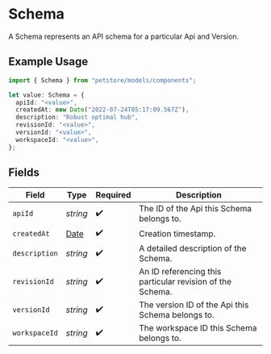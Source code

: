 # Schema

A Schema represents an API schema for a particular Api and Version.

## Example Usage

```typescript
import { Schema } from "petstore/models/components";

let value: Schema = {
  apiId: "<value>",
  createdAt: new Date("2022-07-24T05:17:09.567Z"),
  description: "Robust optimal hub",
  revisionId: "<value>",
  versionId: "<value>",
  workspaceId: "<value>",
};
```

## Fields

| Field                                                                                         | Type                                                                                          | Required                                                                                      | Description                                                                                   |
| --------------------------------------------------------------------------------------------- | --------------------------------------------------------------------------------------------- | --------------------------------------------------------------------------------------------- | --------------------------------------------------------------------------------------------- |
| `apiId`                                                                                       | *string*                                                                                      | :heavy_check_mark:                                                                            | The ID of the Api this Schema belongs to.                                                     |
| `createdAt`                                                                                   | [Date](https://developer.mozilla.org/en-US/docs/Web/JavaScript/Reference/Global_Objects/Date) | :heavy_check_mark:                                                                            | Creation timestamp.                                                                           |
| `description`                                                                                 | *string*                                                                                      | :heavy_check_mark:                                                                            | A detailed description of the Schema.                                                         |
| `revisionId`                                                                                  | *string*                                                                                      | :heavy_check_mark:                                                                            | An ID referencing this particular revision of the Schema.                                     |
| `versionId`                                                                                   | *string*                                                                                      | :heavy_check_mark:                                                                            | The version ID of the Api this Schema belongs to.                                             |
| `workspaceId`                                                                                 | *string*                                                                                      | :heavy_check_mark:                                                                            | The workspace ID this Schema belongs to.                                                      |